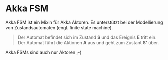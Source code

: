 # Akka FSM

Akka FSM ist ein Mixin für Akka Aktoren. Es unterstützt bei der Modellierung von Zustandsautomaten (engl. finite state machine).

> Der Automat befindet sich im Zustand **S** und das Ereignis **E** tritt ein. Der Automat führt die Aktionen **A** aus und geht zum Zustant **S'** über.

Akka FSMs sind auch nur Aktoren ;-)

